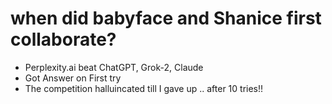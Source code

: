 # when did babyface and Shanice first collaborate?
- Perplexity.ai beat ChatGPT, Grok-2, Claude
- Got Answer on First try
- The competition halluincated till I gave up .. after 10 tries!!
